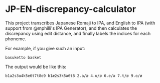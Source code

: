 # JP-EN-discrepancy-calculator

This project transcribes Japanese Romaji to IPA, and English to IPA (with support from @mphilli's IPA Generator), and then calculates the discrepancy using edit distance, and finally labels the indices for each phoneme.

For example, if you give such an input:

`basuketto basket`

The output would be like this:

`b1a2s3u4k5e6t7t8o9 b1æ2s3k5ə6t8 2.a/æ 4.u/ø 6.e/ə 7.t/ø 9.o/ø`
